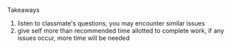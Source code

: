 Takeaways
1. listen to classmate's questions, you may encounter similar issues
2. give self more than recommended time allotted to complete work, if any issues occur, more time will be needed
